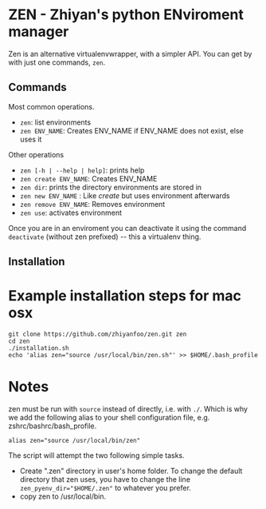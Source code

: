 # **ZEN** - Zhiyan's python ENviroment manager

Zen is an alternative virtualenvwrapper, with a simpler API.
You can get by with just one commands, `zen`.

## Commands

Most common operations.
* `zen`: list environments
* `zen ENV_NAME`: Creates ENV_NAME if ENV_NAME does not exist, else uses it

Other operations

* `zen [-h | --help | help]`: prints help
* `zen create ENV_NAME`: Creates ENV_NAME
* `zen dir`: prints the directory environments are stored in
* `zen new ENV_NAME` : Like *create* but uses environment afterwards
* `zen remove ENV_NAME`: Removes environment
* `zen use`: activates environment

Once you are in an enviroment you can deactivate it using the command `deactivate` (without zen
prefixed) -- this a virtualenv thing.


## Installation

# Example installation steps for mac osx

```
git clone https://github.com/zhiyanfoo/zen.git zen
cd zen
./installation.sh
echo 'alias zen="source /usr/local/bin/zen.sh"' >> $HOME/.bash_profile
```

# Notes

zen must be run with `source` instead of directly, i.e. with `./`.
Which is why we add the following alias to your shell configuration file, e.g.
zshrc/bashrc/bash_profile.

`alias zen="source /usr/local/bin/zen"`

The script will attempt the two following simple tasks.
* Create ".zen" directory in user's home folder. To change the default
  directory that zen uses, you have to change the line
  `zen_pyenv_dir="$HOME/.zen"` to whatever you prefer.
* copy zen to /usr/local/bin.
